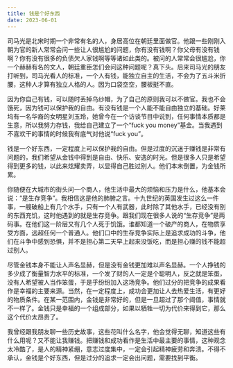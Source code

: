 ```yaml
---
title: 钱是个好东西
date: 2023-06-01
---
```


司马光是北宋时期一个非常有名的人，身居高位在朝廷里面做官。他跟一些刚刚入朝为官的新人常常会问一些让人很尴尬的问题，你有没有钱啊？你父母有没有钱啊？你有没有很多的负债欠人家钱啊等等诸如此类的。被问的人常常会很尴尬，你一个赫赫有名的文人，朝廷重臣怎们会问这种问题呢？真下头。后来司马光的朋友打听到，司马光看人的标准，一个人有钱，能独立自主的生活，不会为了五斗米折腰，这种人才算有独立人格的人。因为口袋空空，腰板挺不直。
<!-- more -->

因为你自己有钱，可以随时丢掉乌纱帽，为了自己的原则我可以不做官。我也不会饿死，因为钱可以保护我的自由。有没有钱是一个人能不能自由独立的基础。好莱坞有一名华裔的女明星刘玉玲，她曾今在一个访谈节目中说到，任何事情本质都是生意，所以我努力存钱，我给自己建立了一个“fuck you money”基金。当我遇到不喜欢干的事情的时候我有底气对他说“fuck you”。

钱是一个好东西，一定程度上可以保护我的自由。但是过度的沉迷于赚钱是非常有问题的，我们希望从金钱中得到是自由、快乐、安逸的时光。但是很多人只是希望得到更多的钱，以此来炫耀卖弄，以显得自己胜过别人。他们本末倒置，为金钱所累。

你随便在大城市的街头问一个商人，他生活中最大的烦恼和压力是什么，他基本会说：“是生存竞争”。我相信这是他的肺腑之言。十九世纪的英国发生过这么一件事，一艘破船上有几个水手，只有一个人有武器，此时除了其他水手，已经没有别的东西充饥，这时他遇到的就是生存竞争。跟我们现在很多人说的“生存竞争”是两码事。在他们这一阶层又有几个人死于饥饿。谁都知道一个破产的商人，在物质享受方面，远超任何一个普通人。他们口中的生存竞争实际上是追求成功的斗争，他们在斗争中感到恐惧，并不是担心第二天早上起来没饭吃，而是担心赚的钱不能超过别人。

尽管金钱本身不能让人声名显赫，但是没有金钱更加难以声名显赫。一个人挣钱的多少成了衡量智力水平的标准，一个发了财的人一定是个聪明人，反之就是笨蛋，没有人希望被人当作笨蛋，于是乎纷纷加入这场竞争。他们过分的把竞争的成果看作是幸福的主要来源。当然，在一定程度上，成功会更加让人去热爱生活，有更好的物质条件。在某一范围内，金钱是非常好的，但是一旦超过了那个阈值，事情就不一样了。金钱只是幸福的一个组成部分，如果以牺牲一切为代价来得到它，那么这个代价太昂贵了。

我曾经跟我朋友聊一些历史故事，这些花叫什么名字，他会觉得无聊，知道这些有什么用呢？又不能让我赚钱。把赚钱和成功看作是生活中最主要的事情，这种观念太冷酷了，是人的精神紧绷，意志过度集中，一定会引起精神疲劳和奔溃。不得不承认，金钱是个好东西，但是过分的追求一定会出问题，需要找到平衡。
